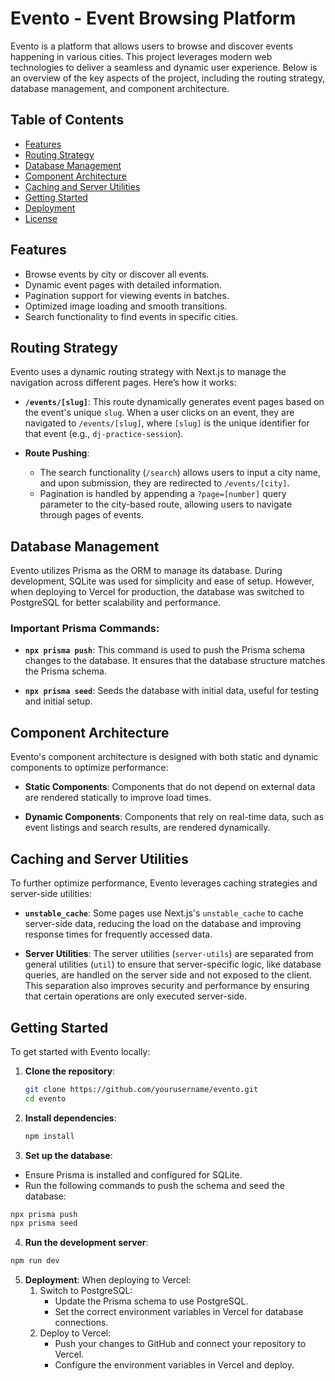 # Evento - Event Browsing Platform

Evento is a platform that allows users to browse and discover events happening in various cities. This project leverages modern web technologies to deliver a seamless and dynamic user experience. Below is an overview of the key aspects of the project, including the routing strategy, database management, and component architecture.

## Table of Contents

- [Features](#features)
- [Routing Strategy](#routing-strategy)
- [Database Management](#database-management)
- [Component Architecture](#component-architecture)
- [Caching and Server Utilities](#caching-and-server-utilities)
- [Getting Started](#getting-started)
- [Deployment](#deployment)
- [License](#license)

## Features

- Browse events by city or discover all events.
- Dynamic event pages with detailed information.
- Pagination support for viewing events in batches.
- Optimized image loading and smooth transitions.
- Search functionality to find events in specific cities.

## Routing Strategy

Evento uses a dynamic routing strategy with Next.js to manage the navigation across different pages. Here’s how it works:

- **`/events/[slug]`**: This route dynamically generates event pages based on the event's unique `slug`. When a user clicks on an event, they are navigated to `/events/[slug]`, where `[slug]` is the unique identifier for that event (e.g., `dj-practice-session`).

- **Route Pushing**: 
  - The search functionality (`/search`) allows users to input a city name, and upon submission, they are redirected to `/events/[city]`.
  - Pagination is handled by appending a `?page=[number]` query parameter to the city-based route, allowing users to navigate through pages of events.

## Database Management

Evento utilizes Prisma as the ORM to manage its database. During development, SQLite was used for simplicity and ease of setup. However, when deploying to Vercel for production, the database was switched to PostgreSQL for better scalability and performance.

### Important Prisma Commands:

- **`npx prisma push`**: This command is used to push the Prisma schema changes to the database. It ensures that the database structure matches the Prisma schema.

- **`npx prisma seed`**: Seeds the database with initial data, useful for testing and initial setup.

## Component Architecture

Evento's component architecture is designed with both static and dynamic components to optimize performance:

- **Static Components**: Components that do not depend on external data are rendered statically to improve load times.

- **Dynamic Components**: Components that rely on real-time data, such as event listings and search results, are rendered dynamically.

## Caching and Server Utilities

To further optimize performance, Evento leverages caching strategies and server-side utilities:

- **`unstable_cache`**: Some pages use Next.js's `unstable_cache` to cache server-side data, reducing the load on the database and improving response times for frequently accessed data.

- **Server Utilities**: The server utilities (`server-utils`) are separated from general utilities (`util`) to ensure that server-specific logic, like database queries, are handled on the server side and not exposed to the client. This separation also improves security and performance by ensuring that certain operations are only executed server-side.

## Getting Started

To get started with Evento locally:

1. **Clone the repository**:
   ```bash
   git clone https://github.com/yourusername/evento.git
   cd evento
2. **Install dependencies**:
   ```bash
   npm install

3. **Set up the database**:
- Ensure Prisma is installed and configured for SQLite.
- Run the following commands to push the schema and seed the database:
```bash
npx prisma push
npx prisma seed  
```

4. **Run the development server**:
```bash
npm run dev
```
5. **Deployment**:
When deploying to Vercel:
    1. Switch to PostgreSQL:
        - Update the Prisma schema to use PostgreSQL.
        - Set the correct environment variables in Vercel for database connections.
    2. Deploy to Vercel:
        - Push your changes to GitHub and connect your repository to Vercel.
        - Configure the environment variables in Vercel and deploy.